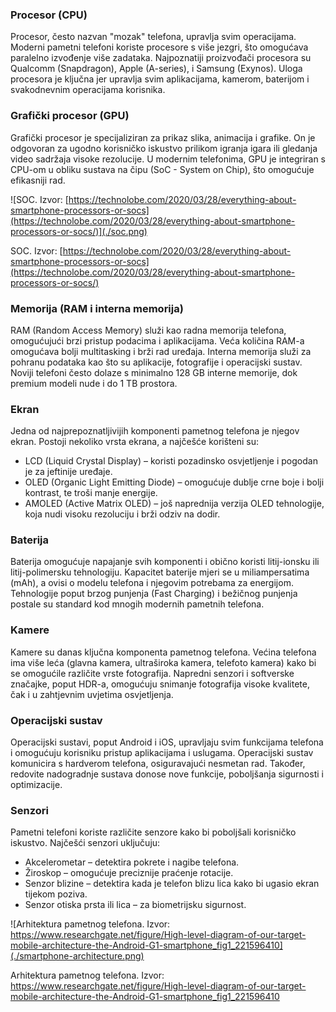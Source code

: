 ### Procesor (CPU)

Procesor, često nazvan "mozak" telefona, upravlja svim operacijama. Moderni pametni telefoni koriste procesore s više jezgri, što omogućava paralelno izvođenje više zadataka. Najpoznatiji proizvođači procesora su Qualcomm (Snapdragon), Apple (A-series), i Samsung (Exynos). Uloga procesora je ključna jer upravlja svim aplikacijama, kamerom, baterijom i svakodnevnim operacijama korisnika.

### Grafički procesor (GPU)

Grafički procesor je specijaliziran za prikaz slika, animacija i grafike. On je odgovoran za ugodno korisničko iskustvo prilikom igranja igara ili gledanja video sadržaja visoke rezolucije. U modernim telefonima, GPU je integriran s CPU-om u obliku sustava na čipu (SoC - System on Chip), što omogućuje efikasniji rad.

![SOC. Izvor: [https://technolobe.com/2020/03/28/everything-about-smartphone-processors-or-socs](https://technolobe.com/2020/03/28/everything-about-smartphone-processors-or-socs/)](./soc.png)

SOC. Izvor: [https://technolobe.com/2020/03/28/everything-about-smartphone-processors-or-socs](https://technolobe.com/2020/03/28/everything-about-smartphone-processors-or-socs/)

### Memorija (RAM i interna memorija)

RAM (Random Access Memory) služi kao radna memorija telefona, omogućujući brzi pristup podacima i aplikacijama. Veća količina RAM-a omogućava bolji multitasking i brži rad uređaja. Interna memorija služi za pohranu podataka kao što su aplikacije, fotografije i operacijski sustav. Noviji telefoni često dolaze s minimalno 128 GB interne memorije, dok premium modeli nude i do 1 TB prostora.

### Ekran

Jedna od najprepoznatljivijih komponenti pametnog telefona je njegov ekran. Postoji nekoliko vrsta ekrana, a najčešće korišteni su:

- LCD (Liquid Crystal Display) – koristi pozadinsko osvjetljenje i pogodan je za jeftinije uređaje.
- OLED (Organic Light Emitting Diode) – omogućuje dublje crne boje i bolji kontrast, te troši manje energije.
- AMOLED (Active Matrix OLED) – još naprednija verzija OLED tehnologije, koja nudi visoku rezoluciju i brži odziv na dodir.

### Baterija

Baterija omogućuje napajanje svih komponenti i obično koristi litij-ionsku ili litij-polimersku tehnologiju. Kapacitet baterije mjeri se u miliampersatima (mAh), a ovisi o modelu telefona i njegovim potrebama za energijom. Tehnologije poput brzog punjenja (Fast Charging) i bežičnog punjenja postale su standard kod mnogih modernih pametnih telefona.

### Kamere

Kamere su danas ključna komponenta pametnog telefona. Većina telefona ima više leća (glavna kamera, ultraširoka kamera, telefoto kamera) kako bi se omogućile različite vrste fotografija. Napredni senzori i softverske značajke, poput HDR-a, omogućuju snimanje fotografija visoke kvalitete, čak i u zahtjevnim uvjetima osvjetljenja.

### Operacijski sustav

Operacijski sustavi, poput Android i iOS, upravljaju svim funkcijama telefona i omogućuju korisniku pristup aplikacijama i uslugama. Operacijski sustav komunicira s hardverom telefona, osiguravajući nesmetan rad. Također, redovite nadogradnje sustava donose nove funkcije, poboljšanja sigurnosti i optimizacije.

### Senzori

Pametni telefoni koriste različite senzore kako bi poboljšali korisničko iskustvo. Najčešći senzori uključuju:

- Akcelerometar – detektira pokrete i nagibe telefona.
- Žiroskop – omogućuje preciznije praćenje rotacije.
- Senzor blizine – detektira kada je telefon blizu lica kako bi ugasio ekran tijekom poziva.
- Senzor otiska prsta ili lica – za biometrijsku sigurnost.

![Arhitektura pametnog telefona. Izvor: https://www.researchgate.net/figure/High-level-diagram-of-our-target-mobile-architecture-the-Android-G1-smartphone_fig1_221596410](./smartphone-architecture.png)

Arhitektura pametnog telefona. Izvor: https://www.researchgate.net/figure/High-level-diagram-of-our-target-mobile-architecture-the-Android-G1-smartphone_fig1_221596410
